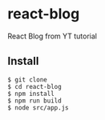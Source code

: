 # react-blog
React Blog from YT tutorial


## Install
```shell
$ git clone 
$ cd react-blog
$ npm install
$ npm run build
$ node src/app.js
```
